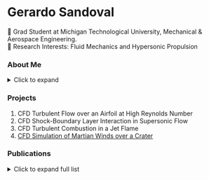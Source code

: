 # Gerardo Sandoval

:small_orange_diamond: Grad Student at Michigan Technological University, Mechanical & Aerospace Engineering.    
:small_orange_diamond: Research Interests: Fluid Mechanics and Hypersonic Propulsion     

### About Me
<details>
  <summary>Click to expand </summary>

   I am a Graduate Certificate Student in Aerodynamics at Michigan Tech learning aerodynamics and fluid mechanics. My goal is to pursue an MS and PhD in Mechanical and Aerospace Engineering and to conduct research in fluid mechanics and hypersonics. 
   
   I graduated with a B.S. in Systems Engineering from Texas A&M International University in 2022. Afterwards, I worked at Boeing for 2 years as a Systems Engineer, focusing on aircraft systems integration on the 777X airplane and new commercial airplanes. 
         
</details>

### Projects 
1. CFD Turbulent Flow over an Airfoil at High Reynolds Number
2. CFD Shock-Boundary Layer Interaction in Supersonic Flow 
4. CFD Turbulent Combustion in a Jet Flame  
5. [CFD Simulation of Martian Winds over a Crater](https://github.com/Gerardo-J-Sandoval/CFD-Martian-Winds)  
 
 ### Publications

<details>
  <summary>Click to expand full list</summary>

  - G.S. (2026). *Advanced CFD Techniques*. Journal of Fluid Mechanics.
  - G.S. (2027). *Thermal Boundary Layers in Hypersonic Flow*. Aerospace Science and Technology.
  - G.S. (2027). *Turbulence Modeling in Supersonic Jets*. AIAA Journal.

</details>


